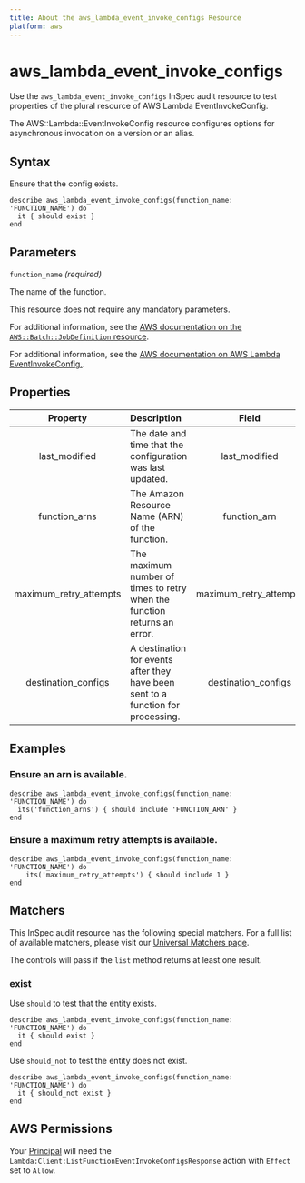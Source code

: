 ```yaml
---
title: About the aws_lambda_event_invoke_configs Resource
platform: aws
---
```


# aws_lambda_event_invoke_configs

Use the `aws_lambda_event_invoke_configs` InSpec audit resource to test properties of the plural resource of AWS Lambda EventInvokeConfig.

The AWS::Lambda::EventInvokeConfig resource configures options for asynchronous invocation on a version or an alias.

## Syntax

Ensure that the config exists.

    describe aws_lambda_event_invoke_configs(function_name: 'FUNCTION_NAME') do
      it { should exist }
    end

## Parameters

`function_name` _(required)_

The name of the function.

This resource does not require any mandatory parameters.

For additional information, see the [AWS documentation on the `AWS::Batch::JobDefinition` resource](https://docs.aws.amazon.com/AWSCloudFormation/latest/UserGuide/aws-resource-batch-jobdefinition.html).


For additional information, see the [AWS documentation on AWS Lambda EventInvokeConfig.](https://docs.aws.amazon.com/AWSCloudFormation/latest/UserGuide/aws-resource-lambda-eventinvokeconfig.html).

## Properties

| Property | Description | Field |
| :---: | :--- | :---: |
| last_modified | The date and time that the configuration was last updated. | last_modified |
| function_arns | The Amazon Resource Name (ARN) of the function. | function_arn |
| maximum_retry_attempts | The maximum number of times to retry when the function returns an error. | maximum_retry_attempts |
| destination_configs | A destination for events after they have been sent to a function for processing. | destination_configs |

## Examples

### Ensure an arn is available.
    describe aws_lambda_event_invoke_configs(function_name: 'FUNCTION_NAME') do
      its('function_arns') { should include 'FUNCTION_ARN' }
    end

### Ensure a maximum retry attempts is available.
    describe aws_lambda_event_invoke_configs(function_name: 'FUNCTION_NAME') do
        its('maximum_retry_attempts') { should include 1 }
    end

## Matchers

This InSpec audit resource has the following special matchers. For a full list of available matchers, please visit our [Universal Matchers page](https://www.inspec.io/docs/reference/matchers/).

The controls will pass if the `list` method returns at least one result.

### exist

Use `should` to test that the entity exists.

    describe aws_lambda_event_invoke_configs(function_name: 'FUNCTION_NAME') do
      it { should exist }
    end

Use `should_not` to test the entity does not exist.

    describe aws_lambda_event_invoke_configs(function_name: 'FUNCTION_NAME') do
      it { should_not exist }
    end

## AWS Permissions

Your [Principal](https://docs.aws.amazon.com/IAM/latest/UserGuide/intro-structure.html#intro-structure-principal) will need the `Lambda:Client:ListFunctionEventInvokeConfigsResponse` action with `Effect` set to `Allow`.